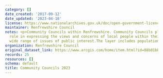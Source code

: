 ```yaml
---
category: []
date_created: '2017-09-12'
date_updated: '2023-04-18'
license: https://www.nationalarchives.gov.uk/doc/open-government-licence/version/3/
maintainer: Renfrewshire Council
notes: <p>Community Councils within Renfrewshire. Community Councils play an active
  role in expressing the views and concerns of local people within their area on a
  wide range of issues of public interest.The layer includes population figures. </p>
organization: Renfrewshire Council
original_dataset_link: https://www.arcgis.com/home/item.html?id=08b01bbb82314f15a0c921213aaf241a
records: 25
resources: []
schema: default
title: Community Councils 2023
---
```

